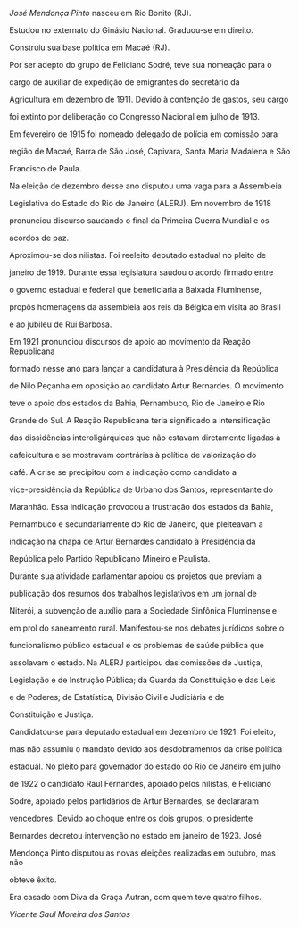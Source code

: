 

*José Mendonça Pinto* nasceu em Rio Bonito (RJ).



Estudou no externato do Ginásio Nacional. Graduou-se em direito.



Construiu sua base política em Macaé (RJ).



Por ser adepto do grupo de Feliciano Sodré, teve sua nomeação para o

cargo de auxiliar de expedição de emigrantes do secretário da

Agricultura em dezembro de 1911. Devido à contenção de gastos, seu cargo

foi extinto por deliberação do Congresso Nacional em julho de 1913.



Em fevereiro de 1915 foi nomeado delegado de polícia em comissão para

região de Macaé, Barra de São José, Capivara, Santa Maria Madalena e São

Francisco de Paula.



Na eleição de dezembro desse ano disputou uma vaga para a Assembleia

Legislativa do Estado do Rio de Janeiro (ALERJ). Em novembro de 1918

pronunciou discurso saudando o final da Primeira Guerra Mundial e os

acordos de paz.



Aproximou-se dos nilistas. Foi reeleito deputado estadual no pleito de

janeiro de 1919. Durante essa legislatura saudou o acordo firmado entre

o governo estadual e federal que beneficiaria a Baixada Fluminense,

propôs homenagens da assembleia aos reis da Bélgica em visita ao Brasil

e ao jubileu de Rui Barbosa.



Em 1921 pronunciou discursos de apoio ao movimento da Reação Republicana

formado nesse ano para lançar a candidatura à Presidência da República

de Nilo Peçanha em oposição ao candidato Artur Bernardes. O movimento

teve o apoio dos estados da Bahia, Pernambuco, Rio de Janeiro e Rio

Grande do Sul. A Reação Republicana teria significado a intensificação

das dissidências interoligárquicas que não estavam diretamente ligadas à

cafeicultura e se mostravam contrárias à política de valorização do

café. A crise se precipitou com a indicação como candidato a

vice-presidência da República de Urbano dos Santos, representante do

Maranhão. Essa indicação provocou a frustração dos estados da Bahia,

Pernambuco e secundariamente do Rio de Janeiro, que pleiteavam a

indicação na chapa de Artur Bernardes candidato à Presidência da

República pelo Partido Republicano Mineiro e Paulista.



Durante sua atividade parlamentar apoiou os projetos que previam a

publicação dos resumos dos trabalhos legislativos em um jornal de

Niterói, a subvenção de auxílio para a Sociedade Sinfônica Fluminense e

em prol do saneamento rural. Manifestou-se nos debates jurídicos sobre o

funcionalismo público estadual e os problemas de saúde pública que

assolavam o estado. Na ALERJ participou das comissões de Justiça,

Legislação e de Instrução Pública; da Guarda da Constituição e das Leis

e de Poderes; de Estatística, Divisão Civil e Judiciária e de

Constituição e Justiça.



Candidatou-se para deputado estadual em dezembro de 1921. Foi eleito,

mas não assumiu o mandato devido aos desdobramentos da crise política

estadual. No pleito para governador do estado do Rio de Janeiro em julho

de 1922 o candidato Raul Fernandes, apoiado pelos nilistas, e Feliciano

Sodré, apoiado pelos partidários de Artur Bernardes, se declararam

vencedores. Devido ao choque entre os dois grupos, o presidente

Bernardes decretou intervenção no estado em janeiro de 1923. José

Mendonça Pinto disputou as novas eleições realizadas em outubro, mas não

obteve êxito.



Era casado com Diva da Graça Autran, com quem teve quatro filhos.



*Vicente Saul Moreira dos Santos*



